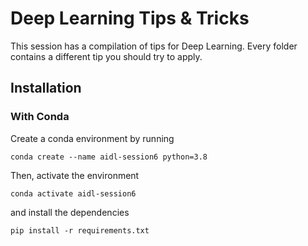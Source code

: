 # Deep Learning Tips & Tricks

This session has a compilation of tips for Deep Learning. Every folder contains a different tip you should try to apply.

## Installation
### With Conda
Create a conda environment by running
```
conda create --name aidl-session6 python=3.8
```
Then, activate the environment
```
conda activate aidl-session6
```
and install the dependencies
```
pip install -r requirements.txt
```